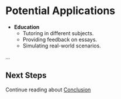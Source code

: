 # Potential Applications

- **Education**
  - Tutoring in different subjects.
  - Providing feedback on essays.
  - Simulating real-world scenarios.

...

## Next Steps

Continue reading about [Conclusion](topic7.md)
